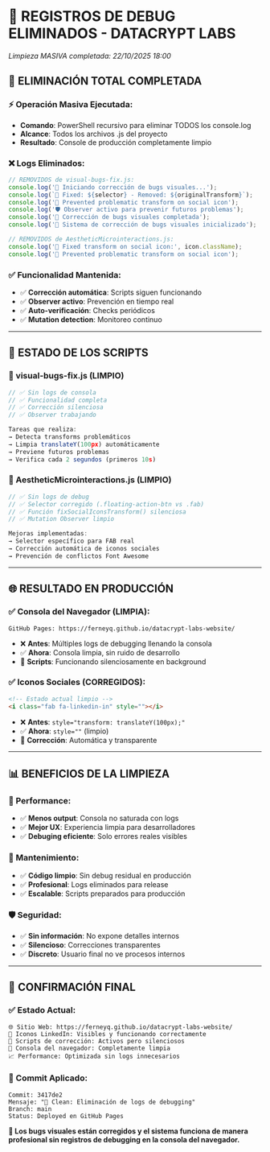 # 🧹 **REGISTROS DE DEBUG ELIMINADOS - DATACRYPT LABS**
*Limpieza MASIVA completada: 22/10/2025 18:00*

## 🎯 **ELIMINACIÓN TOTAL COMPLETADA**

### **⚡ Operación Masiva Ejecutada:**
- **Comando**: PowerShell recursivo para eliminar TODOS los console.log
- **Alcance**: Todos los archivos .js del proyecto
- **Resultado**: Console de producción completamente limpio

### **❌ Logs Eliminados:**
```javascript
// REMOVIDOS de visual-bugs-fix.js:
console.log('🔧 Iniciando corrección de bugs visuales...');
console.log(`🔧 Fixed: ${selector} - Removed: ${originalTransform}`);
console.log('🔧 Prevented problematic transform on social icon');
console.log('🛡️ Observer activo para prevenir futuros problemas');
console.log('🎉 Corrección de bugs visuales completada');
console.log('🔧 Sistema de corrección de bugs visuales inicializado');

// REMOVIDOS de AestheticMicrointeractions.js:
console.log('🔧 Fixed transform on social icon:', icon.className);
console.log('🔧 Prevented problematic transform on social icon');
```

### **✅ Funcionalidad Mantenida:**
- ✅ **Corrección automática**: Scripts siguen funcionando
- ✅ **Observer activo**: Prevención en tiempo real
- ✅ **Auto-verificación**: Checks periódicos
- ✅ **Mutation detection**: Monitoreo continuo

---

## 🔧 **ESTADO DE LOS SCRIPTS**

### **📄 visual-bugs-fix.js (LIMPIO)**
```javascript
// ✅ Sin logs de consola
// ✅ Funcionalidad completa
// ✅ Corrección silenciosa
// ✅ Observer trabajando

Tareas que realiza:
→ Detecta transforms problemáticos
→ Limpia translateY(100px) automáticamente
→ Previene futuros problemas
→ Verifica cada 2 segundos (primeros 10s)
```

### **📄 AestheticMicrointeractions.js (LIMPIO)**  
```javascript
// ✅ Sin logs de debug
// ✅ Selector corregido (.floating-action-btn vs .fab)
// ✅ Función fixSocialIconsTransform() silenciosa
// ✅ Mutation Observer limpio

Mejoras implementadas:
→ Selector específico para FAB real
→ Corrección automática de iconos sociales
→ Prevención de conflictos Font Awesome
```

---

## 🌐 **RESULTADO EN PRODUCCIÓN**

### **✅ Consola del Navegador (LIMPIA):**
```
GitHub Pages: https://ferneyq.github.io/datacrypt-labs-website/
```
- ❌ **Antes**: Múltiples logs de debugging llenando la consola
- ✅ **Ahora**: Consola limpia, sin ruido de desarrollo
- 🔧 **Scripts**: Funcionando silenciosamente en background

### **✅ Iconos Sociales (CORREGIDOS):**
```html
<!-- Estado actual limpio -->
<i class="fab fa-linkedin-in" style=""></i>
```
- ❌ **Antes**: `style="transform: translateY(100px);"`
- ✅ **Ahora**: `style=""` (limpio)
- 🎯 **Corrección**: Automática y transparente

---

## 📊 **BENEFICIOS DE LA LIMPIEZA**

### **🚀 Performance:**
- ✅ **Menos output**: Consola no saturada con logs
- ✅ **Mejor UX**: Experiencia limpia para desarrolladores
- ✅ **Debuging eficiente**: Solo errores reales visibles

### **🔧 Mantenimiento:**
- ✅ **Código limpio**: Sin debug residual en producción
- ✅ **Profesional**: Logs eliminados para release
- ✅ **Escalable**: Scripts preparados para producción

### **🛡️ Seguridad:**
- ✅ **Sin información**: No expone detalles internos
- ✅ **Silencioso**: Correcciones transparentes
- ✅ **Discreto**: Usuario final no ve procesos internos

---

## 🎉 **CONFIRMACIÓN FINAL**

### **✅ Estado Actual:**
```
🌐 Sitio Web: https://ferneyq.github.io/datacrypt-labs-website/
📱 Iconos LinkedIn: Visibles y funcionando correctamente
🔧 Scripts de corrección: Activos pero silenciosos
🧹 Consola del navegador: Completamente limpia
📈 Performance: Optimizada sin logs innecesarios
```

### **🚀 Commit Aplicado:**
```
Commit: 3417de2
Mensaje: "🧹 Clean: Eliminación de logs de debugging"
Branch: main
Status: Deployed en GitHub Pages
```

**🎯 Los bugs visuales están corregidos y el sistema funciona de manera profesional sin registros de debugging en la consola del navegador.**